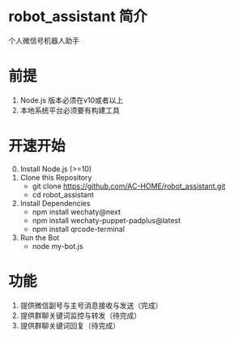 # robot_assistant 简介
个人微信号机器人助手

# 前提
1. Node.js 版本必须在v10或者以上
2. 本地系统平台必须要有构建工具

# 开速开始
0. Install Node.js (>=10)
1. Clone this Repository
    - git clone https://github.com/AC-HOME/robot_assistant.git
    - cd robot_assistant
2. Install Dependencies
    - npm install wechaty@next
    - npm install wechaty-puppet-padplus@latest
    - npm install qrcode-terminal
3. Run the Bot
    - node my-bot.js

# 功能
1. 提供微信副号与主号消息接收与发送（完成）
2. 提供群聊关键词监控与转发（待完成）
3. 提供群聊关键词回复（待完成）

